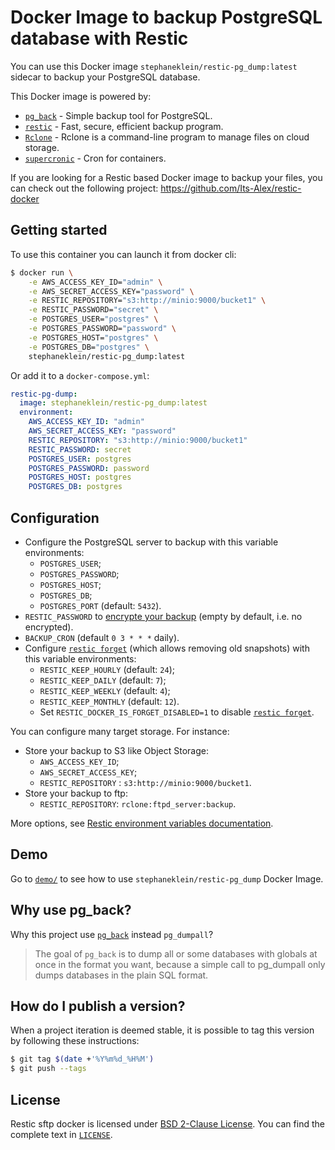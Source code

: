 # Docker Image to backup PostgreSQL database with Restic

You can use this Docker image `stephaneklein/restic-pg_dump:latest` sidecar to backup your PostgreSQL database.

This Docker image is powered by:

- [`pg_back`](https://github.com/orgrim/pg_back/) - Simple backup tool for PostgreSQL.
- [`restic`](https://github.com/restic/restic/) - Fast, secure, efficient backup program.
- [`Rclone`](https://rclone.org/) - Rclone is a command-line program to manage files on cloud storage.
- [`supercronic`](https://github.com/aptible/supercronic) - Cron for containers.

If you are looking for a Restic based Docker image to backup your files, you can check out the following project: https://github.com/Its-Alex/restic-docker


## Getting started

To use this container you can launch it from docker cli:

```sh
$ docker run \
    -e AWS_ACCESS_KEY_ID="admin" \
    -e AWS_SECRET_ACCESS_KEY="password" \
    -e RESTIC_REPOSITORY="s3:http://minio:9000/bucket1" \
    -e RESTIC_PASSWORD="secret" \
    -e POSTGRES_USER="postgres" \
    -e POSTGRES_PASSWORD="password" \
    -e POSTGRES_HOST="postgres" \
    -e POSTGRES_DB="postgres" \
    stephaneklein/restic-pg_dump:latest
```

Or add it to a `docker-compose.yml`:

```yaml
restic-pg-dump:
  image: stephaneklein/restic-pg_dump:latest
  environment:
    AWS_ACCESS_KEY_ID: "admin"
    AWS_SECRET_ACCESS_KEY: "password"
    RESTIC_REPOSITORY: "s3:http://minio:9000/bucket1"
    RESTIC_PASSWORD: secret
    POSTGRES_USER: postgres
    POSTGRES_PASSWORD: password
    POSTGRES_HOST: postgres
    POSTGRES_DB: postgres
```

## Configuration

- Configure the PostgreSQL server to backup with this variable environments:
  - `POSTGRES_USER`;
  - `POSTGRES_PASSWORD`;
  - `POSTGRES_HOST`;
  - `POSTGRES_DB`;
  - `POSTGRES_PORT` (default: `5432`).
- `RESTIC_PASSWORD` to [encrypte your backup](https://restic.readthedocs.io/en/latest/faq.html#how-can-i-specify-encryption-passwords-automatically) (empty by default, i.e. no encrypted).
- `BACKUP_CRON` (default `0 3 * * *` daily).
- Configure [`restic forget`](https://restic.readthedocs.io/en/latest/060_forget.html#) (which allows removing old snapshots) with this variable environments:
  - `RESTIC_KEEP_HOURLY` (default: `24`);
  - `RESTIC_KEEP_DAILY` (default: `7`);
  - `RESTIC_KEEP_WEEKLY`  (default: `4`);
  - `RESTIC_KEEP_MONTHLY` (default: `12`).
  - Set `RESTIC_DOCKER_IS_FORGET_DISABLED=1` to disable [`restic forget`](https://restic.readthedocs.io/en/latest/060_forget.html).

You can configure many target storage. For instance:

- Store your backup to S3 like Object Storage:
  - `AWS_ACCESS_KEY_ID`;
  - `AWS_SECRET_ACCESS_KEY`;
  - `RESTIC_REPOSITORY` : `s3:http://minio:9000/bucket1`.
- Store your backup to ftp:
  - `RESTIC_REPOSITORY`: `rclone:ftpd_server:backup`.

More options, see [Restic environment variables documentation](https://restic.readthedocs.io/en/stable/040_backup.html#environment-variables).

## Demo

Go to [`demo/`](demo/) to see how to use `stephaneklein/restic-pg_dump` Docker Image.

## Why use pg_back?

Why this project use [`pg_back`](https://github.com/orgrim/pg_back/) instead `pg_dumpall`?

> The goal of `pg_back` is to dump all or some databases with globals at once in the format you want, because a simple call to pg_dumpall only dumps databases in the plain SQL format.


## How do I publish a version?

When a project iteration is deemed stable, it is possible to tag this version by following these instructions:

```sh
$ git tag $(date +'%Y%m%d_%H%M')
$ git push --tags
```

## License

Restic sftp docker is licensed under [BSD 2-Clause License](https://opensource.org/licenses/BSD-2-Clause). You can find the
complete text in [`LICENSE`](LICENSE).
